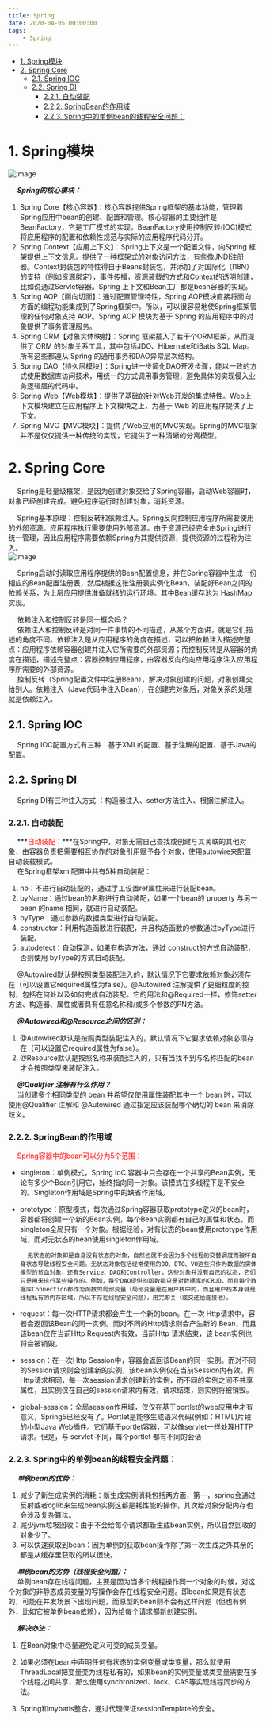 ```yaml
---
title: Spring 
date: 2020-04-05 00:00:00
tags:
    - Spring
---
```


<!-- TOC -->

- [1. Spring模块](#1-spring模块)
- [2. Spring Core](#2-spring-core)
    - [2.1. Spring IOC](#21-spring-ioc)
    - [2.2. Spring DI](#22-spring-di)
        - [2.2.1. 自动装配](#221-自动装配)
        - [2.2.2. SpringBean的作用域](#222-springbean的作用域)
        - [2.2.3. Spring中的单例bean的线程安全问题：](#223-spring中的单例bean的线程安全问题)

<!-- /TOC -->

# 1. Spring模块  
![image](https://gitee.com/wt1814/pic-host/raw/master/images/SSM/Spring/spring-1.png)  

&emsp; ***Spring的核心模块：***
1. Spring Core【核心容器】：核心容器提供Spring框架的基本功能，管理着Spring应用中bean的创建、配置和管理。核心容器的主要组件是BeanFactory，它是工厂模式的实现。BeanFactory使用控制反转(IOC)模式将应用程序的配置和依赖性规范与实际的应用程序代码分开。  
2. Spring Context【应用上下文】：Spring上下文是一个配置文件，向Spring 框架提供上下文信息。提供了一种框架式的对象访问方法，有些像JNDI注册器。Context封装包的特性得自于Beans封装包，并添加了对国际化（I18N）的支持（例如资源绑定），事件传播，资源装载的方式和Context的透明创建，比如说通过Servlet容器。Spring 上下文和Bean工厂都是bean容器的实现。  
3. Spring AOP【面向切面】：通过配置管理特性，Spring AOP模块直接将面向方面的编程功能集成到了Spring框架中。所以，可以很容易地使Spring框架管理的任何对象支持 AOP。Spring AOP 模块为基于 Spring 的应用程序中的对象提供了事务管理服务。  
4. Spring ORM【对象实体映射】：Spring 框架插入了若干个ORM框架，从而提供了 ORM 的对象关系工具，其中包括JDO、Hibernate和iBatis SQL Map。所有这些都遵从 Spring 的通用事务和DAO异常层次结构。  
5. Spring DAO【持久层模块】：Spring进一步简化DAO开发步骤，能以一致的方式使用数据库访问技术，用统一的方式调用事务管理，避免具体的实现侵入业务逻辑层的代码中。  
6. Spring Web【Web模块】：提供了基础的针对Web开发的集成特性。Web上下文模块建立在应用程序上下文模块之上，为基于 Web 的应用程序提供了上下文。  
7. Spring MVC【MVC模块】：提供了Web应用的MVC实现。Spring的MVC框架并不是仅仅提供一种传统的实现，它提供了一种清晰的分离模型。  

# 2. Spring Core  
 
&emsp; Spring是轻量级框架，是因为创建对象交给了Spring容器，启动Web容器时，对象已经创建完成。避免程序运行时创建对象，消耗资源。  

&emsp; Spring基本原理：控制反转和依赖注入。Spring反向控制应用程序所需要使用的外部资源。应用程序执行需要使用外部资源。由于资源已经完全由Spring进行统一管理，因此应用程序需要依赖Spring为其提供资源，提供资源的过程称为注入。  
![image](https://gitee.com/wt1814/pic-host/raw/master/images/SSM/Spring/spring-2.png)  

&emsp; Spring启动时读取应用程序提供的Bean配置信息，并在Spring容器中生成一份相应的Bean配置注册表，然后根据这张注册表实例化Bean，装配好Bean之间的依赖关系，为上层应用提供准备就绪的运行环境。其中Bean缓存池为 HashMap实现。  

&emsp; 依赖注入和控制反转是同一概念吗？  
&emsp; 依赖注入和控制反转是对同一件事情的不同描述，从某个方面讲，就是它们描述的角度不同。依赖注入是从应用程序的角度在描述，可以把依赖注入描述完整点：应用程序依赖容器创建并注入它所需要的外部资源；而控制反转是从容器的角度在描述，描述完整点：容器控制应用程序，由容器反向的向应用程序注入应用程序所需要的外部资源。  
&emsp; 控制反转（Spring配置文件中注册Bean），解决对象创建的问题，对象创建交给别人。依赖注入（Java代码中注入Bean），在创建完对象后，对象关系的处理就是依赖注入。  

## 2.1. Spring IOC  
&emsp; Spring IOC配置方式有三种：基于XML的配置、基于注解的配置、基于Java的配置。  

## 2.2. Spring DI  

&emsp; Spring DI有三种注入方式 ：构造器注入、setter方法注入、根据注解注入。  

### 2.2.1. 自动装配  
&emsp; ***<font color = "red">自动装配：</font>***在Spring中，对象无需自己查找或创建与其关联的其他对象，由容器负责把需要相互协作的对象引用赋予各个对象，使用autowire来配置自动装载模式。  
&emsp; 在Spring框架xml配置中共有5种自动装配：
1. no：不进行自动装配的，通过手工设置ref属性来进行装配bean。  
2. byName：通过bean的名称进行自动装配，如果一个bean的 property 与另一bean 的name 相同，就进行自动装配。   
3. byType：通过参数的数据类型进行自动装配。  
4. constructor：利用构造函数进行装配，并且构造函数的参数通过byType进行装配。  
5. autodetect：自动探测，如果有构造方法，通过 construct的方式自动装配，否则使用 byType的方式自动装配。  

&emsp; @Autowired默认是按照类型装配注入的，默认情况下它要求依赖对象必须存在（可以设置它required属性为false）。@Autowired 注解提供了更细粒度的控制，包括在何处以及如何完成自动装配。它的用法和@Required一样，修饰setter方法、构造器、属性或者具有任意名称和/或多个参数的PN方法。  

&emsp; ***@Autowired和@Resource之间的区别：***  
1. @Autowired默认是按照类型装配注入的，默认情况下它要求依赖对象必须存在（可以设置它required属性为false）。
2. @Resource默认是按照名称来装配注入的，只有当找不到与名称匹配的bean才会按照类型来装配注入。  

&emsp; ***@Qualifier 注解有什么作用？***  
&emsp; 当创建多个相同类型的 bean 并希望仅使用属性装配其中一个 bean 时，可以使用@Qualifier 注解和 @Autowired 通过指定应该装配哪个确切的 bean 来消除歧义。    


### 2.2.2. SpringBean的作用域  
&emsp; <font color = "red">Spring容器中的bean可以分为5个范围：</font>  
* singleton：单例模式，Spring IoC 容器中只会存在一个共享的Bean实例，无论有多少个Bean引用它，始终指向同一对象。该模式在多线程下是不安全的。Singleton作用域是Spring中的缺省作用域。  
* prototype：原型模式，每次通过Spring容器获取prototype定义的bean时，容器都将创建一个新的Bean实例，每个Bean实例都有自己的属性和状态，而 singleton全局只有一个对象。根据经验，对有状态的bean使用prototype作用域，而对无状态的bean使用singleton作用域。  

        无状态的对象即是自身没有状态的对象，自然也就不会因为多个线程的交替调度而破坏自身状态导致线程安全问题。无状态对象包括经常使用的DO、DTO、VO这些只作为数据的实体模型的贫血对象，还有Service、DAO和Controller，这些对象并没有自己的状态，它们只是用来执行某些操作的。例如，每个DAO提供的函数都只是对数据库的CRUD，而且每个数据库Connection都作为函数的局部变量（局部变量是在用户栈中的，而且用户栈本身就是线程私有的内存区域，所以不存在线程安全问题），用完即关（或交还给连接池）。

* request：每一次HTTP请求都会产生一个新的bean。在一次 Http请求中，容器会返回该Bean的同一实例。而对不同的Http请求则会产生新的 Bean，而且该bean仅在当前Http Request内有效，当前Http 请求结束，该 bean实例也将会被销毁。  
* session：在一次Http Session中，容器会返回该Bean的同一实例。而对不同的Session请求则会创建新的实例，该bean实例仅在当前Session内有效。同Http请求相同，每一次session请求创建新的实例，而不同的实例之间不共享属性，且实例仅在自己的session请求内有效，请求结束，则实例将被销毁。  
* global-session：全局session作用域，仅仅在基于portlet的web应用中才有意义，Spring5已经没有了。Portlet是能够生成语义代码(例如：HTML)片段的小型Java Web插件。它们基于portlet容器，可以像servlet一样处理HTTP请求。但是，与 servlet 不同，每个portlet 都有不同的会话  

### 2.2.3. Spring中的单例bean的线程安全问题：  

&emsp; ***单例bean的优势：***  
1. 减少了新生成实例的消耗：新生成实例消耗包括两方面，第一，spring会通过反射或者cglib来生成bean实例这都是耗性能的操作，其次给对象分配内存也会涉及复杂算法。  
2. 减少jvm垃圾回收：由于不会给每个请求都新生成bean实例，所以自然回收的对象少了。  
3. 可以快速获取到bean：因为单例的获取bean操作除了第一次生成之外其余的都是从缓存里获取的所以很快。  

&emsp; ***单例bean的劣势（线程安全问题）：***  
&emsp; 单例bean存在线程问题，主要是因为当多个线程操作同一个对象的时候，对这个对象的非静态成员变量的写操作会存在线程安全问题。即bean如果是有状态的，可能在并发场景下出现问题，而原型的bean则不会有这样问题（但也有例外，比如它被单例bean依赖），因为给每个请求都新创建实例。  

&emsp; ***解决办法：***  
1. 在Bean对象中尽量避免定义可变的成员变量。
2. 如果必须在bean中声明任何有状态的实例变量或类变量，那么就使用ThreadLocal把变量变为线程私有的，如果bean的实例变量或类变量需要在多个线程之间共享，那么使用synchronized、lock、CAS等实现线程同步的方法。

3. Spring和mybatis整合，通过代理保证sessionTemplate的安全。  

